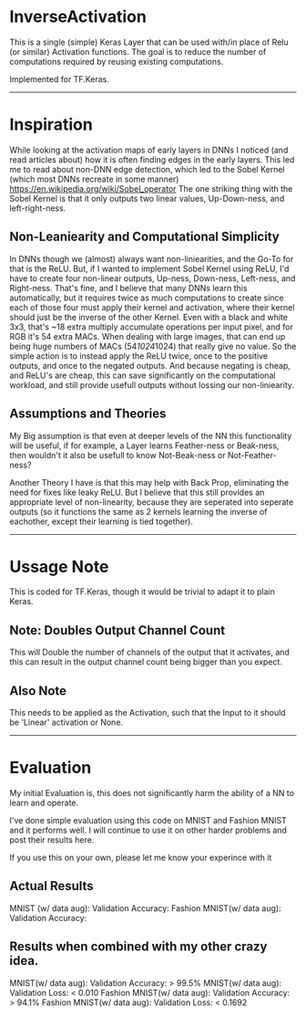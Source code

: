 # InverseActivation
This is a single (simple) Keras Layer that can be used with/in place of Relu (or similar) Activation functions. The goal is to reduce the number of computations required by reusing existing computations. 

Implemented for TF.Keras.

---

# Inspiration
While looking at the activation maps of early layers in DNNs I noticed (and read articles about) how it is often finding edges in the early layers. This led me to read about non-DNN edge detection, which led to the Sobel Kernel (which most DNNs recreate in some manner) https://en.wikipedia.org/wiki/Sobel_operator
The one striking thing with the Sobel Kernel is that it only outputs two linear values, Up-Down-ness, and left-right-ness. 

## Non-Leaniearity and Computational Simplicity
In DNNs though we (almost) always want non-liniearities, and the Go-To for that is the ReLU. But, if I wanted to implement Sobel Kernel using ReLU, I'd have to create four non-linear outputs, Up-ness, Down-ness, Left-ness, and Right-ness. That's fine, and I believe that many DNNs learn this automatically, but it requires twice as much computations to create since each of those four must apply their kernel and activation, where their kernel should just be the inverse of the other Kernel. Even with a black and white 3x3, that's ~18 extra multiply accumulate operations per input pixel, and for RGB it's 54 extra MACs. When dealing with large images, that can end up being huge numbers of MACs (54*1024*1024) that really give no value. So the simple action is to instead apply the ReLU twice, once to the positive outputs, and once to the negated outputs. And because negating is cheap, and ReLU's are cheap, this can save significantly on the computational workload, and still provide usefull outputs without lossing our non-liniearity. 

## Assumptions and Theories

My Big assumption is that even at deeper levels of the NN this functionality will be useful, if for example, a Layer learns Feather-ness or Beak-ness, then wouldn't it also be usefull to know Not-Beak-ness or Not-Feather-ness? 

Another Theory I have is that this may help with Back Prop, eliminating the need for fixes like leaky ReLU. But I believe that this still provides an appropriate level of non-linearity, because they are seperated into seperate outputs (so it functions the same as 2 kernels learning the inverse of eachother, except their learning is tied together).

---

# Ussage Note
This is coded for TF.Keras, though it would be trivial to adapt it to plain Keras.

## Note: Doubles Output Channel Count 
This will Double the number of channels of the output that it activates, and this can result in the output channel count being bigger than you expect. 

## Also Note
This needs to be applied as the Activation, such that the Input to it should be 'Linear' activation or None.

---

# Evaluation
My initial Evaluation is, this does not significantly harm the ability of a NN to learn and operate. 



I've done simple evaluation using this code on MNIST and Fashion MNIST and it performs well. 
I will continue to use it on other harder problems and post their results here. 


If you use this on your own, please let me know your experince with it

## Actual Results
MNIST (w/ data aug): Validation Accuracy: 
Fashion MNIST(w/ data aug): Validation Accuracy:

## Results when combined with my other crazy idea.
MNIST(w/ data aug): Validation Accuracy: > 99.5%
MNIST(w/ data aug): Validation Loss: < 0.010
Fashion MNIST(w/ data aug): Validation Accuracy: > 94.1%
Fashion MNIST(w/ data aug): Validation Loss: < 0.1692






